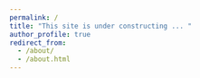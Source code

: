 ```yaml
---
permalink: /
title: "This site is under constructing ... "
author_profile: true
redirect_from: 
  - /about/
  - /about.html
---
```



